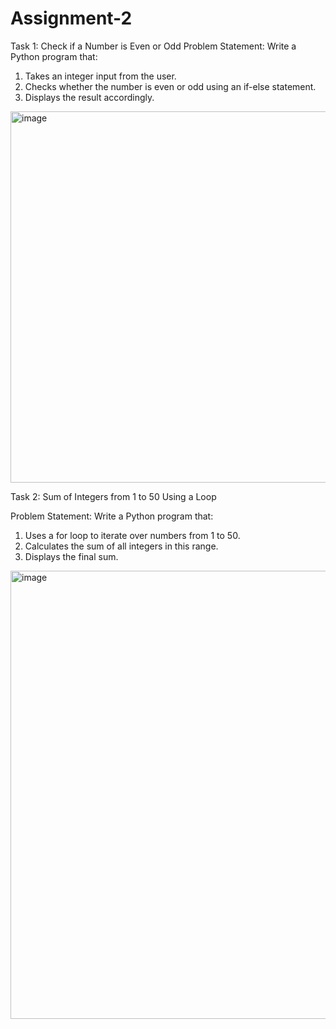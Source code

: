 # Assignment-2
Task 1: Check if a Number is Even or Odd
Problem Statement:  Write a Python program that:
1. 	Takes an integer input from the user.
2. 	Checks whether the number is even or odd using an if-else statement.
3. 	Displays the result accordingly.
<img width="594" alt="image" src="https://github.com/user-attachments/assets/53298ec8-5463-48d0-8576-20c37223e69a" />

Task 2: Sum of Integers from 1 to 50 Using a Loop
 
Problem Statement: Write a Python program that:
1.   Uses a for loop to iterate over numbers from 1 to 50.
2.   Calculates the sum of all integers in this range.
3.   Displays the final sum.
<img width="717" alt="image" src="https://github.com/user-attachments/assets/769f704d-9570-4f7a-8841-3a7ccb5f605d" />
